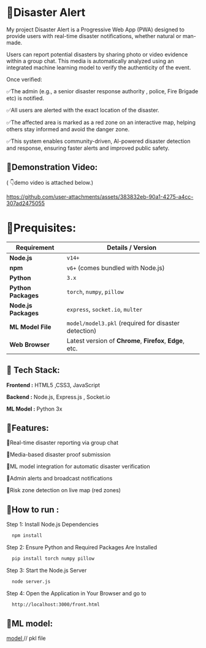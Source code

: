 
# 📌Disaster Alert

My project Disaster Alert is a Progressive Web App (PWA) designed to provide users with real-time disaster notifications, whether natural or man-made.

Users can report potential disasters by sharing photo or video evidence within a group chat. This media is automatically analyzed using an integrated machine learning model to verify the authenticity of the event.

Once verified:

✅The admin (e.g., a senior disaster response authority , police, Fire Brigade etc) is notified.

✅All users are alerted with the exact location of the disaster.

✅The affected area is marked as a red zone on an interactive map, helping others stay informed and avoid the danger zone.

✅This system enables community-driven, AI-powered disaster detection and response, ensuring faster alerts and improved public safety.

## 📌Demonstration Video:

( 👇demo  video is attached below.)

https://github.com/user-attachments/assets/383832eb-90a1-4275-a4cc-307ad2475055
 

# 📌Prequisites:
 | Requirement          | Details / Version                                         |
| -------------------- | --------------------------------------------------------- |
| **Node.js**          | `v14+`                                                    |
| **npm**              | `v6+` (comes bundled with Node.js)                        |
| **Python**           | `3.x`                                                     |
| **Python Packages**  | `torch`, `numpy`, `pillow`                                |
| **Node.js Packages** | `express`, `socket.io`, `multer`                          |
| **ML Model File**    | `model/model3.pkl` (required for disaster detection)      |
| **Web Browser**      | Latest version of **Chrome**, **Firefox**, **Edge**, etc. |


## 📌 Tech Stack:

**Frontend :** HTML5 ,CSS3, JavaScript

**Backend :** Node.js, Express.js , Socket.io

**ML Model :** Python 3x

## 📌Features:

💠Real-time disaster reporting via group chat

💠Media-based disaster proof submission

💠ML model integration for automatic disaster verification

💠Admin alerts and broadcast notifications

💠Risk zone detection on live map (red zones)

## 📌How to run :

Step 1: Install Node.js Dependencies

```bash
  npm install
```

Step 2: Ensure Python and Required Packages Are Installed

```bash
  pip install torch numpy pillow
```
Step 3: Start the Node.js Server

```bash
  node server.js
```
Step 4: Open the Application in Your Browser and go to

```bash
  http://localhost:3000/front.html
```

## 📌ML model:

[model ](https://1drv.ms/u/c/bd022695a530db3e/ER-eZ0UUWhBLkH-9Qem3UdkBnyg1oiS7mtl4OgBjAghQjw?e=soN7g1)
 // pkl file
